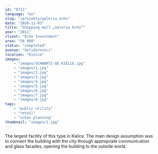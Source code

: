 ```yaml
---
id: "0711"
language: "en"
slug: "/projekty/galeria_echo"
date: "2020-11-03"
title: "Shopping mall „Galeria Echo”"
year: "2011"
client: "Echo Investment"
area: "50 000"
status: "completed"
avenue: "Solidarności"
location: "Kielce"
images: 
    - "images/SCHWARTZ-GE_KIELCE.jpg"
    - "images/1.jpg"
    - "images/2.jpg"
    - "images/3.jpg"
    - "images/4.jpg"    
    - "images/5.jpg"    
    - "images/6.jpg"    
    - "images/7.jpg"    
    - "images/8.jpg"    
tags: 
    - "public utility"
    - "retail"
    - "urban planning"
thumbnail: "images/1.jpg"
---
```

The largest facility of this type in Kielce. The main design assumption was to connect the building with the city through appropriate communication and glass facades, opening the building to the outside world.